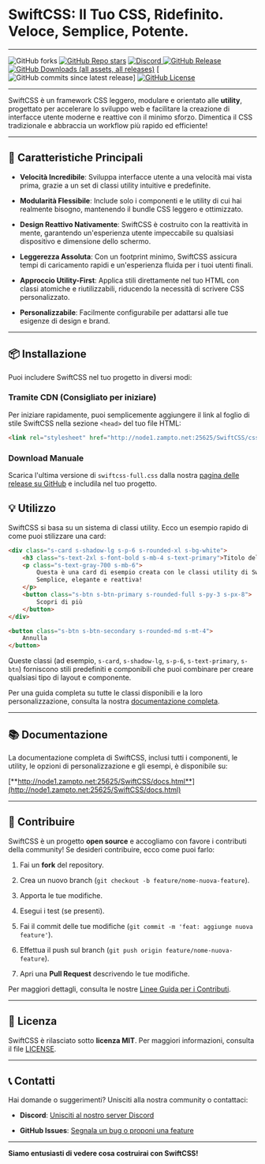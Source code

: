 # SwiftCSS: Il Tuo CSS, Ridefinito. Veloce, Semplice, Potente.

-----
![GitHub forks](https://img.shields.io/github/forks/SwiftCSS-library/SwiftCSS)
[![GitHub Repo stars](https://img.shields.io/github/stars/SwiftCSS-library/SwiftCSS)](https://github.com/SwiftCSS-library/SwiftCSS/stargazers)
[![Discord](https://img.shields.io/discord/1399102025509109770?style=flat&logo=discord&label=Discord)
](https://discord.gg/RYntYyuay7)
[![GitHub Release](https://img.shields.io/github/v/release/SwiftCSS-library/SwiftCSS)](https://github.com/SwiftCSS-library/SwiftCSS/releases)
[![GitHub Downloads (all assets, all releases)](https://img.shields.io/github/downloads/SwiftCSS-library/SwiftCSS/total)](https://github.com/SwiftCSS-library/SwiftCSS/releases)
[![GitHub commits since latest release](https://img.shields.io/github/commits-since/SwiftCSS-library/SwiftCSS/latest)]
[![GitHub License](https://img.shields.io/github/license/SwiftCSS-library/SwiftCSS)](https://github.com/SwiftCSS-library/SwiftCSS/blob/main/LICENSE)



-----

SwiftCSS è un framework CSS leggero, modulare e orientato alle **utility**, progettato per accelerare lo sviluppo web e facilitare la creazione di interfacce utente moderne e reattive con il minimo sforzo. Dimentica il CSS tradizionale e abbraccia un workflow più rapido ed efficiente\!

-----

## 🚀 Caratteristiche Principali

  * **Velocità Incredibile**: Sviluppa interfacce utente a una velocità mai vista prima, grazie a un set di classi utility intuitive e predefinite.

  * **Modularità Flessibile**: Include solo i componenti e le utility di cui hai realmente bisogno, mantenendo il bundle CSS leggero e ottimizzato.

  * **Design Reattivo Nativamente**: SwiftCSS è costruito con la reattività in mente, garantendo un'esperienza utente impeccabile su qualsiasi dispositivo e dimensione dello schermo.

  * **Leggerezza Assoluta**: Con un footprint minimo, SwiftCSS assicura tempi di caricamento rapidi e un'esperienza fluida per i tuoi utenti finali.

  * **Approccio Utility-First**: Applica stili direttamente nel tuo HTML con classi atomiche e riutilizzabili, riducendo la necessità di scrivere CSS personalizzato.

  * **Personalizzabile**: Facilmente configurabile per adattarsi alle tue esigenze di design e brand.

-----

## 📦 Installazione

Puoi includere SwiftCSS nel tuo progetto in diversi modi:

### Tramite CDN (Consigliato per iniziare)

Per iniziare rapidamente, puoi semplicemente aggiungere il link al foglio di stile SwiftCSS nella sezione `<head>` del tuo file HTML:

```html
<link rel="stylesheet" href="http://node1.zampto.net:25625/SwiftCSS/css/v1.0/swiftcss-full.css" />
```

### Download Manuale

Scarica l'ultima versione di `swiftcss-full.css` dalla nostra [pagina delle release su GitHub](https://github.com/SwiftCSS-library/SwiftCSS) e includila nel tuo progetto.


## 💡 Utilizzo

SwiftCSS si basa su un sistema di classi utility. Ecco un esempio rapido di come puoi stilizzare una card:

```html
<div class="s-card s-shadow-lg s-p-6 s-rounded-xl s-bg-white">
    <h3 class="s-text-2xl s-font-bold s-mb-4 s-text-primary">Titolo della Card</h3>
    <p class="s-text-gray-700 s-mb-6">
        Questa è una card di esempio creata con le classi utility di SwiftCSS.
        Semplice, elegante e reattiva!
    </p>
    <button class="s-btn s-btn-primary s-rounded-full s-py-3 s-px-8">
        Scopri di più
    </button>
</div>

<button class="s-btn s-btn-secondary s-rounded-md s-mt-4">
    Annulla
</button>

```




Queste classi (ad esempio, `s-card`, `s-shadow-lg`, `s-p-6`, `s-text-primary`, `s-btn`) forniscono stili predefiniti e componibili che puoi combinare per creare qualsiasi tipo di layout e componente.

Per una guida completa su tutte le classi disponibili e la loro personalizzazione, consulta la nostra [documentazione completa](http://node1.zampto.net:25625/SwiftCSS/docs.html).

-----

## 📚 Documentazione

La documentazione completa di SwiftCSS, inclusi tutti i componenti, le utility, le opzioni di personalizzazione e gli esempi, è disponibile su:

[**http://node1.zampto.net:25625/SwiftCSS/docs.html**](http://node1.zampto.net:25625/SwiftCSS/docs.html)

-----

## 🤝 Contribuire

SwiftCSS è un progetto **open source** e accogliamo con favore i contributi della community\! Se desideri contribuire, ecco come puoi farlo:

1.  Fai un **fork** del repository.

2.  Crea un nuovo branch (`git checkout -b feature/nome-nuova-feature`).

3.  Apporta le tue modifiche.

4.  Esegui i test (se presenti).

5.  Fai il commit delle tue modifiche (`git commit -m 'feat: aggiunge nuova feature'`).

6.  Effettua il push sul branch (`git push origin feature/nome-nuova-feature`).

7.  Apri una **Pull Request** descrivendo le tue modifiche.

Per maggiori dettagli, consulta le nostre [Linee Guida per i Contributi](https://github.com/SwiftCSS-library/SwiftCSS/tree/main).

-----

## 📄 Licenza

SwiftCSS è rilasciato sotto **licenza MIT**. Per maggiori informazioni, consulta il file [LICENSE](https://github.com/SwiftCSS-library/SwiftCSS/blob/main/LICENSE).

-----

## 📞 Contatti

Hai domande o suggerimenti? Unisciti alla nostra community o contattaci:

  * **Discord**: [Unisciti al nostro server Discord](https://discord.gg/RYntYyuay7)

  * **GitHub Issues**: [Segnala un bug o proponi una feature](https://github.com/SwiftCSS-library/SwiftCSS/issues)


-----

**Siamo entusiasti di vedere cosa costruirai con SwiftCSS\!**
